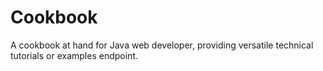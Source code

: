 # Cookbook
A cookbook at hand for Java web developer, providing versatile technical tutorials or examples endpoint.
